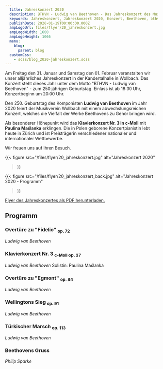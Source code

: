 ```yaml
---
  title: Jahreskonzert 2020
  description: BTHVN - Ludwig van Beethoven - Das Jahreskonzert des Musikvereins Wollbach im Jahr 2020.
  keywords: Jahreskonzert, Jahreskonzert 2020, Konzert, Beethoven, bthvn
  publishDate: 2020-01-19T00:00:00.000Z
  ampLogoUrl: files/flyer/20_jahreskonzert.jpg
  ampLogoWidth: 1600
  ampLogoHeight: 1066
  menu:
    blog:
      parent: blog
  customCss:
    - scss/blog_2020-jahreskonzert.scss
---
```


Am Freitag den 31. Januar und Samstag den 01. Februar veranstalten wir unser
alljährliches Jahreskonzert in der Kandertalhalle in Wollbach. Das
Konzert steht dieses Jahr unter dem Motto "BTHVN - Ludwig van Beethoven" - zum 250 jährigen
Geburtstag. Einlass ist ab 18:30 Uhr, Konzertbeginn um 20:00 Uhr.

Den 250. Geburtstag des Komponisten **Ludwig van Beethoven** im Jahr 2020 feiert der
Musikverein Wollbach mit einem abwechslungsreichen Konzert, welches die Vielfalt der
Werke Beethovens zu Gehör bringen wird.

Als besonderer Höhepunkt wird das **Klavierkonzert Nr. 3 in c-Moll** mit **Paulina Maślanka**
erklingen. Die in Polen geborene Konzertpianistin lebt heute in Zürich und ist Preisträgerin
verschiedener nationaler und internationaler Wettbewerbe.

Wir freuen uns auf Ihren Besuch.

{{< figure src="/files/flyer/20_jahreskonzert.jpg"
           alt="Jahreskonzert 2020"
>}}

{{< figure src="/files/flyer/20_jahreskonzert_back.jpg"
           alt="Jahreskonzert 2020 - Programm"
>}}

[Flyer des Jahreskonzertes als PDF herunterladen.](/files/flyer/20_jahreskonzert.pdf)

## Programm
### Overtüre zu "Fidelio" <sub>op. 72</sub>
*Ludwig van Beethoven*

### Klavierkonzert Nr. 3 <sub>c-Moll op. 37</sub>
*Ludwig van Beethoven*
Solistin: Paulina Maślanka

### Overtüre zu "Egmont" <sub>op. 84</sub>
*Ludwig van Beethoven*

### Wellingtons Sieg <sub>op. 91</sub>
*Ludwig van Beethoven*

### Türkischer Marsch <sub>op. 113</sub>
*Ludwig van Beethoven*

### Beethovens Gruss
*Philip Sparke*

